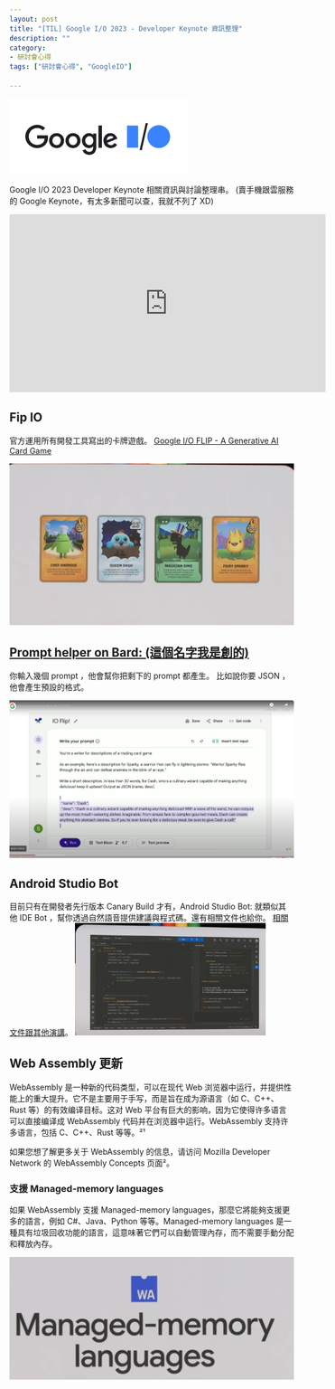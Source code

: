 ```yaml
---
layout: post
title: "[TIL] Google I/O 2023 - Developer Keynote 資訊整理"
description: ""
category: 
- 研討會心得
tags: ["研討會心得", "GoogleIO"]

---
```




![image-20230511092146539](../images/2022/image-20230511092146539.png)


Google I/O 2023 Developer Keynote 相關資訊與討論整理串。 (賣手機跟雲服務的 Google Keynote，有太多新聞可以查，我就不列了 XD) 

<iframe width="560" height="315" src="https://www.youtube.com/embed/r8T0SnwHRNI" title="YouTube video player" frameborder="0" allow="accelerometer; autoplay; clipboard-write; encrypted-media; gyroscope; picture-in-picture; web-share" allowfullscreen></iframe>



## Fip IO

官方運用所有開發工具寫出的卡牌遊戲。 [Google I/O FLIP - A Generative AI Card Game](https://flip.withgoogle.com/)

![image-20230511092241614](../images/2022/image-20230511092241614.png)



## [Prompt helper on Bard: (這個名字我是創的) ](https://youtu.be/r8T0SnwHRNI)
你輸入幾個 prompt ，他會幫你把剩下的 prompt 都產生。 比如說你要 JSON ，他會產生預設的格式。 

![image-20230511092302688](../images/2022/image-20230511092302688.png)

## Android Studio Bot

目前只有在開發者先行版本 Canary Build 才有，Android Studio Bot: 就類似其他 IDE Bot ，幫你透過自然語音提供建議與程式碼。還有相關文件也給你。 [相關文件跟其他演講](https://android-developers.googleblog.com/2023/05/android-studio-io-23-announcing-studio-bot.html)。
<img src="../images/2022/image-20230511092826468.png" alt="image-20230511092826468" style="zoom:33%;" />













 

## Web Assembly 更新

WebAssembly 是一种新的代码类型，可以在现代 Web 浏览器中运行，并提供性能上的重大提升。它不是主要用于手写，而是旨在成为源语言（如 C、C++、Rust 等）的有效编译目标。这对 Web 平台有巨大的影响，因为它使得许多语言可以直接编译成 WebAssembly 代码并在浏览器中运行。WebAssembly 支持许多语言，包括 C、C++、Rust 等等。²¹

如果您想了解更多关于 WebAssembly 的信息，请访问 Mozilla Developer Network 的 WebAssembly Concepts 页面²。

### 支援 Managed-memory languages

如果 WebAssembly 支援 Managed-memory languages，那麼它將能夠支援更多的語言，例如 C#、Java、Python 等等。Managed-memory languages 是一種具有垃圾回收功能的語言，這意味著它們可以自動管理內存，而不需要手動分配和釋放內存。

<img src="../images/2022/image-20230511094731456.png" alt="image-20230511094731456" style="zoom:50%;" />



